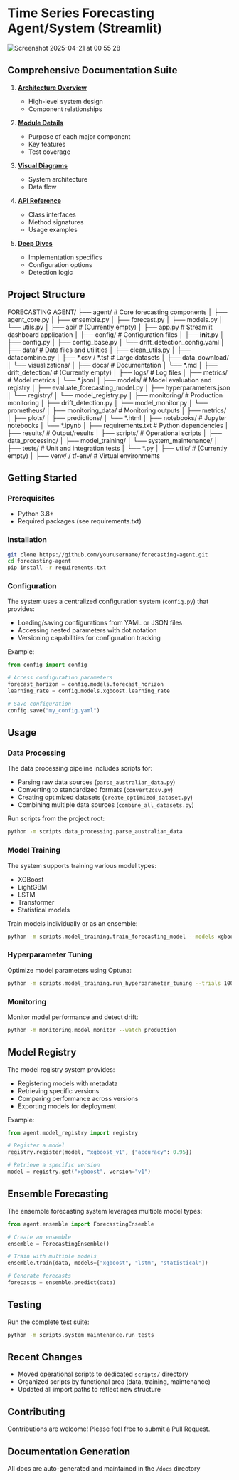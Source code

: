 # Time Series Forecasting Agent/System (Streamlit)

![Screenshot 2025-04-21 at 00 55 28](https://github.com/user-attachments/assets/a6af6669-20f4-45e7-915c-f58eb8601ccc)



## Comprehensive Documentation Suite

1. **[Architecture Overview](docs/ARCHITECTURE.md)**
   - High-level system design
   - Component relationships

2. **[Module Details](docs/MODULES.md)**
   - Purpose of each major component
   - Key features
   - Test coverage

3. **[Visual Diagrams](docs/ARCHITECTURE_DIAGRAMS.md)**
   - System architecture
   - Data flow

4. **[API Reference](docs/API_REFERENCE.md)**
   - Class interfaces
   - Method signatures
   - Usage examples

5. **[Deep Dives](docs/MODEL_MONITOR_DETAILS.md)**
   - Implementation specifics
   - Configuration options
   - Detection logic

## Project Structure
FORECASTING AGENT/
├── agent/                      # Core forecasting components
│   ├── agent_core.py
│   ├── ensemble.py
│   ├── forecast.py
│   ├── models.py
│   └── utils.py
│
├── api/                        # (Currently empty)
│
├── app.py                      # Streamlit dashboard application
│
├── config/                     # Configuration files
│   ├── __init__.py
│   ├── config.py
│   ├── config_base.py
│   └── drift_detection_config.yaml
│
├── data/                       # Data files and utilities
│   ├── clean_utils.py
│   ├── datacombine.py
│   ├── *.csv / *.tsf           # Large datasets
│   ├── data_download/
│   └── visualizations/
│
├── docs/                       # Documentation
│   └── *.md
│
├── drift_detection/            # (Currently empty)
│
├── logs/                       # Log files
│
├── metrics/                    # Model metrics
│   └── *.jsonl
│
├── models/                     # Model evaluation and registry
│   ├── evaluate_forecasting_model.py
│   ├── hyperparameters.json
│   └── registry/
│       └── model_registry.py
│
├── monitoring/                 # Production monitoring
│   ├── drift_detection.py
│   ├── model_monitor.py
│   └── prometheus/
│
├── monitoring_data/            # Monitoring outputs
│   ├── metrics/
│   ├── plots/
│   ├── predictions/
│   └── *.html
│
├── notebooks/                  # Jupyter notebooks
│   └── *.ipynb
│
├── requirements.txt            # Python dependencies
│
├── results/                    # Output/results
│
├── scripts/                    # Operational scripts
│   ├── data_processing/
│   ├── model_training/
│   └── system_maintenance/
│
├── tests/                      # Unit and integration tests
│   └── *.py
│
├── utils/                      # (Currently empty)
│
├── venv/ / tf-env/             # Virtual environments

## Getting Started

### Prerequisites
- Python 3.8+
- Required packages (see requirements.txt)

### Installation
```bash
git clone https://github.com/yourusername/forecasting-agent.git
cd forecasting-agent
pip install -r requirements.txt
```

### Configuration
The system uses a centralized configuration system (`config.py`) that provides:
- Loading/saving configurations from YAML or JSON files
- Accessing nested parameters with dot notation
- Versioning capabilities for configuration tracking

Example:
```python
from config import config

# Access configuration parameters
forecast_horizon = config.models.forecast_horizon
learning_rate = config.models.xgboost.learning_rate

# Save configuration
config.save("my_config.yaml")
```

## Usage

### Data Processing
The data processing pipeline includes scripts for:
- Parsing raw data sources (`parse_australian_data.py`)
- Converting to standardized formats (`convert2csv.py`)
- Creating optimized datasets (`create_optimized_dataset.py`)
- Combining multiple data sources (`combine_all_datasets.py`)

Run scripts from the project root:
```bash
python -m scripts.data_processing.parse_australian_data
```

### Model Training
The system supports training various model types:
- XGBoost
- LightGBM
- LSTM
- Transformer
- Statistical models

Train models individually or as an ensemble:
```bash
python -m scripts.model_training.train_forecasting_model --models xgboost,lstm
```

### Hyperparameter Tuning
Optimize model parameters using Optuna:
```bash
python -m scripts.model_training.run_hyperparameter_tuning --trials 100
```

### Monitoring
Monitor model performance and detect drift:
```bash
python -m monitoring.model_monitor --watch production
```

## Model Registry
The model registry system provides:
- Registering models with metadata
- Retrieving specific versions
- Comparing performance across versions
- Exporting models for deployment

Example:
```python
from agent.model_registry import registry

# Register a model
registry.register(model, "xgboost_v1", {"accuracy": 0.95})

# Retrieve a specific version
model = registry.get("xgboost", version="v1")
```

## Ensemble Forecasting
The ensemble forecasting system leverages multiple model types:
```python
from agent.ensemble import ForecastingEnsemble

# Create an ensemble
ensemble = ForecastingEnsemble()

# Train with multiple models
ensemble.train(data, models=["xgboost", "lstm", "statistical"])

# Generate forecasts
forecasts = ensemble.predict(data)
```

## Testing
Run the complete test suite:
```bash
python -m scripts.system_maintenance.run_tests
```

## Recent Changes
- Moved operational scripts to dedicated `scripts/` directory
- Organized scripts by functional area (data, training, maintenance)
- Updated all import paths to reflect new structure

## Contributing
Contributions are welcome! Please feel free to submit a Pull Request.

## Documentation Generation
All docs are auto-generated and maintained in the `/docs` directory

